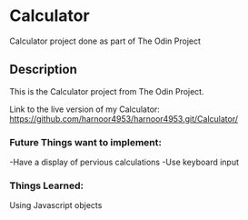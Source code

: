 # Calculator
Calculator project done as part of The Odin Project
## Description
This is the Calculator project from The Odin Project.

Link to the live version of my Calculator:
https://github.com/harnoor4953/harnoor4953.git/Calculator/


### Future Things want to implement:
-Have a display of pervious calculations 
-Use keyboard input 

### Things Learned:
Using Javascript objects
